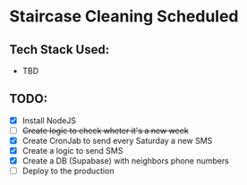# Staircase Cleaning Scheduled

## Tech Stack Used:

- TBD

## TODO:

- [x] Install NodeJS
- [ ] ~~Create logic to check wheter it's a new week~~
- [x] Create CronJab to send every Saturday a new SMS
- [x] Create a logic to send SMS
- [x] Create a DB (Supabase) with neighbors phone numbers
- [ ] Deploy to the production